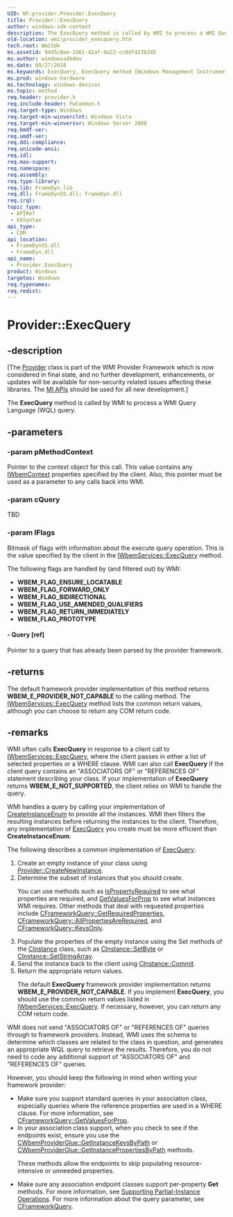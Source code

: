 ```yaml
---
UID: NF:provider.Provider.ExecQuery
title: Provider::ExecQuery
author: windows-sdk-content
description: The ExecQuery method is called by WMI to process a WMI Query Language (WQL) query.
old-location: wmi\provider_execquery.htm
tech.root: WmiSdk
ms.assetid: 94d5c8ee-2d61-42af-9a22-cc0df423b245
ms.author: windowssdkdev
ms.date: 09/27/2018
ms.keywords: ExecQuery, ExecQuery method [Windows Management Instrumentation], ExecQuery method [Windows Management Instrumentation],Provider interface, Provider interface [Windows Management Instrumentation],ExecQuery method, Provider.ExecQuery, Provider::ExecQuery, _hmm_provider_execquery, provider/Provider::ExecQuery, wmi.provider_execquery
ms.prod: windows-hardware
ms.technology: windows-devices
ms.topic: method
req.header: provider.h
req.include-header: FwCommon.h
req.target-type: Windows
req.target-min-winverclnt: Windows Vista
req.target-min-winversvr: Windows Server 2008
req.kmdf-ver: 
req.umdf-ver: 
req.ddi-compliance: 
req.unicode-ansi: 
req.idl: 
req.max-support: 
req.namespace: 
req.assembly: 
req.type-library: 
req.lib: FrameDyn.lib
req.dll: FrameDynOS.dll; FrameDyn.dll
req.irql: 
topic_type:
 - APIRef
 - kbSyntax
api_type:
 - COM
api_location:
 - FrameDynOS.dll
 - FrameDyn.dll
api_name:
 - Provider.ExecQuery
product: Windows
targetos: Windows
req.typenames: 
req.redist: 
---
```


# Provider::ExecQuery


## -description


<p class="CCE_Message">[The <a href="https://msdn.microsoft.com/d8a7c433-7e6a-45cc-914f-a15a3688c7aa">Provider</a> class 
    is part of the WMI Provider Framework which is now considered in final state, and no further development, 
    enhancements, or updates will be available for non-security related issues affecting these libraries. The 
    <a href="https://msdn.microsoft.com/7F311E1B-5CE6-488D-9411-DE1822D95C3B">MI APIs</a> should be used for all new 
    development.]

The <b>ExecQuery</b> method is called by WMI to process a WMI Query Language (WQL) query.


## -parameters




### -param pMethodContext

Pointer to the context object for this call. This value contains any <a href="https://msdn.microsoft.com/458bd455-6984-414b-a0b7-62887d9dad7c">IWbemContext</a> properties specified by the client. Also, this pointer must be used as a parameter to any calls back into WMI.


### -param cQuery

TBD


### -param lFlags

Bitmask of flags with information about the execute query operation. This is the value specified by the client in the <a href="https://msdn.microsoft.com/8cb4a42b-f8ae-4a6f-884c-fa808b11dc8a">IWbemServices::ExecQuery</a> method.

The following flags are handled by (and filtered out) by WMI:

<ul>
<li><b>WBEM_FLAG_ENSURE_LOCATABLE</b></li>
<li><b>WBEM_FLAG_FORWARD_ONLY</b></li>
<li><b>WBEM_FLAG_BIDIRECTIONAL</b></li>
<li><b>WBEM_FLAG_USE_AMENDED_QUALIFIERS</b></li>
<li><b>WBEM_FLAG_RETURN_IMMEDIATELY</b></li>
<li><b>WBEM_FLAG_PROTOTYPE</b></li>
</ul>

#### - Query [ref]

Pointer to a query that has already been parsed by the provider framework.


## -returns



The default framework provider implementation of this method returns <b>WBEM_E_PROVIDER_NOT_CAPABLE</b> to the calling method. The <a href="https://msdn.microsoft.com/8cb4a42b-f8ae-4a6f-884c-fa808b11dc8a">IWbemServices::ExecQuery</a> method lists the common return values, although you can choose to return any COM return code.




## -remarks



WMI often calls <b>ExecQuery</b> in response to a client call to <a href="https://msdn.microsoft.com/8cb4a42b-f8ae-4a6f-884c-fa808b11dc8a">IWbemServices::ExecQuery</a>, where the client passes in either a list of selected properties or a WHERE clause. WMI can also call <b>ExecQuery</b> if the client query contains an "ASSOCIATORS OF" or "REFERENCES OF" statement describing your class. If your implementation of <b>ExecQuery</b> returns <b>WBEM_E_NOT_SUPPORTED</b>, the client relies on WMI to handle the query.

WMI handles a query by calling your implementation of <a href="https://msdn.microsoft.com/47671b9b-a2ff-4375-b2a4-7e8599f1fb69">CreateInstanceEnum</a> to provide all the instances. WMI then filters the resulting instances before returning the instances to the client. Therefore, any implementation of <a href="https://msdn.microsoft.com/8cb4a42b-f8ae-4a6f-884c-fa808b11dc8a">ExecQuery</a> you create must be more efficient than <b>CreateInstanceEnum</b>.

The following describes a common implementation of <a href="https://msdn.microsoft.com/8cb4a42b-f8ae-4a6f-884c-fa808b11dc8a">ExecQuery</a>:

<ol>
<li>Create an empty instance of your class using <a href="https://msdn.microsoft.com/cb520b55-9ef8-4f5a-935d-46c2bb01f5dd">Provider::CreateNewInstance</a>.</li>
<li>
Determine the subset of instances that you should create.

You can use methods such as <a href="https://msdn.microsoft.com/36f5a261-435c-494d-aae5-a420eee030f2">IsPropertyRequired</a> to see what properties are required, and <a href="https://msdn.microsoft.com/b5ed4b48-f622-4a55-897d-d800ada0270f">GetValuesForProp</a> to see what instances WMI requires. Other methods that deal with requested properties include <a href="https://msdn.microsoft.com/cf02aa01-6d56-4fd7-b8f2-67b0c855e807">CFrameworkQuery::GetRequiredProperties</a>,  <a href="https://msdn.microsoft.com/5c17cae5-c68b-41a3-80ca-88d56be4ab74">CFrameworkQuery::AllPropertiesAreRequired</a>, and <a href="https://msdn.microsoft.com/977030f8-264f-4fa2-8941-e419cd28c569">CFrameworkQuery::KeysOnly</a>.

</li>
<li>Populate the properties of the empty instance using the Set methods of the <a href="https://msdn.microsoft.com/aed29340-eb64-437d-b7e8-4f0e49c8288a">CInstance</a> class, such as <a href="https://msdn.microsoft.com/d6ecbada-4eb6-40ad-9e59-ba77fd3b883a">CInstance::SetByte</a> or <a href="https://msdn.microsoft.com/dcd1e108-4914-43ea-aa41-d38d38e8954a">CInstance::SetStringArray</a>.</li>
<li>Send the instance back to the client using <a href="https://msdn.microsoft.com/699dadf9-18b5-4c6d-a5c4-59ea8a85f089">CInstance::Commit</a>.</li>
<li>
Return the appropriate return values.

The default <b>ExecQuery</b> framework provider implementation returns <b>WBEM_E_PROVIDER_NOT_CAPABLE</b>. If you implement <b>ExecQuery</b>, you should use the common return values listed in <a href="https://msdn.microsoft.com/8cb4a42b-f8ae-4a6f-884c-fa808b11dc8a">IWbemServices::ExecQuery</a>. If necessary, however, you can return any COM return code.

</li>
</ol>
WMI does not send "ASSOCIATORS OF" or "REFERENCES OF" queries through to framework providers. Instead, WMI uses the schema to determine which classes are related to the class in question, and generates an appropriate WQL query to retrieve the results. Therefore, you do not need to code any additional support of "ASSOCIATORS OF" and "REFERENCES OF" queries.

However, you should keep the following in mind when writing your framework provider:

<ul>
<li>Make sure you support standard queries in your association class, especially queries where the reference properties are used in a WHERE clause. For more information, see <a href="https://msdn.microsoft.com/b5ed4b48-f622-4a55-897d-d800ada0270f">CFrameworkQuery::GetValuesForProp</a>.</li>
<li>
In your association class support, when you check to see if the endpoints exist, ensure you use the <a href="https://msdn.microsoft.com/8ae95850-59e9-4382-b88d-c51eb3077176">CWbemProviderGlue::GetInstanceKeysByPath</a> or <a href="https://msdn.microsoft.com/d9232dc0-6df9-440d-bf7a-bf524acbe505">CWbemProviderGlue::GetInstancePropertiesByPath</a> methods.

These methods allow the endpoints to skip populating  resource-intensive or unneeded properties.

</li>
<li>Make sure any association endpoint classes support per-property <b>Get</b> methods. For more information, see <a href="https://msdn.microsoft.com/bc498655-ad6d-44f5-912d-9b7ee95825ec">Supporting Partial-Instance Operations</a>. For more information about the query parameter, see <a href="https://msdn.microsoft.com/60a7d83c-cfea-41fa-8d97-321127d33c43">CFrameworkQuery</a>.</li>
</ul>


